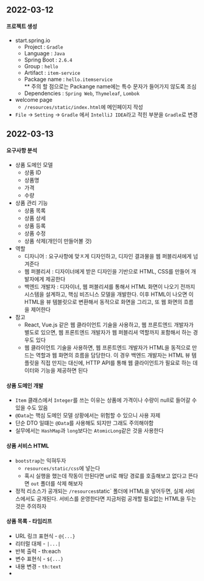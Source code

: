 ## 2022-03-12

#### 프로젝트 생성
- start.spring.io
  - Project : `Gradle`
  - Language : `Java`
  - Spring Boot : `2.6.4`
  - Group : `hello`
  - Artifact : `item-service`
  - Package name : `hello.itemservice`  
\*\* 주의 할 점으로는 Packange name에는 특수 문자가 들어가지 않도록 조심
  - Dependencies : `Spring Web`, `Thymeleaf`, `Lombok`
- welcome page
  - `/resources/static/index.html`에 메인페이지 작성
- `File` -> `Setting` -> `Gradle` 에서 `IntelliJ IDEA`라고 적힌 부분을 `Gradle`로 변경

## 2022-03-13

#### 요구사항 분석
- 상품 도메인 모델
  - 상품 ID
  - 상품명
  - 가격
  - 수량
- 상품 관리 기능
  - 상품 목록
  - 상품 상세
  - 상품 등록
  - 상품 수정
  - 상품 삭제(개인이 만들어볼 것)
- 역할
  - 디자니어 : 요구사항에 맞ㅈ게 디자인하고, 디자인 결과물을 웹 퍼블리셔에게 넘겨준다
  - 웹 퍼블리셔 : 디자이너에게 받은 디자인을 기반으로 HTML, CSS를 만들어 개발자에게 제공한다
  - 백엔드 개발자 : 디자이너, 웹 퍼블리셔를 통해서 HTML 화면이 나오기 전까지 시스템을 설계하고, 핵심 비즈니스 모델을 개발한다. 이후 HTML이 나오면 이 HTML을 뷰 템블릿으로 변환해서 동적으로 화면을 그리고, 또 웹 화면의 흐름을 제어한다
- 참고
  - React, Vue.js 같은 웹 클라이언트 기술을 사용하고, 웹 프론트엔드 개발자가 별도로 있으면, 웹 프론트엔드 개발자가 웹 퍼블리셔 역할까지 포함해서 하는 경우도 있다
  - 웹 클라이언트 기술을 사용하면, 웹 프론트엔드 개발자가 HTML을 동적으로 만드는 역할과 웹 화면의 흐름을 담당한다. 이 경우 백엔드 개발자는 HTML 뷰 템플릿을 직접 만지는 대신에, HTTP API를 통해 웹 클라이언트가 필요로 하는 데이터와 기능을 제공하면 된다

#### 상품 도메인 개발
- `Item` 클래스에서 `Integer`를 쓰는 이유는 상품에 가격이나 수량이 null로 들어갈 수 있을 수도 있음
- `@Data`는 핵심 도메인 모델 상황에서는 위험할 수 있으니 사용 자제
- 단순 DTO 일떄는 `@Data`를 사용해도 되지만 그래도 주의해야함
- 실무에서는 `HashMap`과 `long`보다는 `AtomicLong`같은 것을 사용한다

#### 상품 서비스 HTML
- `bootstrap`는 익혀두자
  - `resources/static/css`에 넣는다
  - 혹시 실행을 했는데 작동이 안된다면 url로 해당 경로를 호출해보고 없다고 뜬다면 `out` 폴더를 삭제 해보자
- 정적 리소스가 공개되는 `/resources`static` 폴더에 HTML을 넣어두면, 실제 서비스에서도 공개된다. 서비스를 운영한다면 지금처럼 공개할 필요없는 HTML을 두는 것은 주의하자

#### 상품 목록 - 타임리프
- URL 링크 표현식 - `@{...}`
- 리터럴 대체 - `|...|`
- 반복 출력 - th:each
- 변수 표현식 - `${...}`
- 내용 변경 - `th:text`
- 